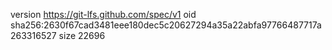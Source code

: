 version https://git-lfs.github.com/spec/v1
oid sha256:2630f67cad3481eee180dec5c20627294a35a22abfa97766487717a263316527
size 22696
